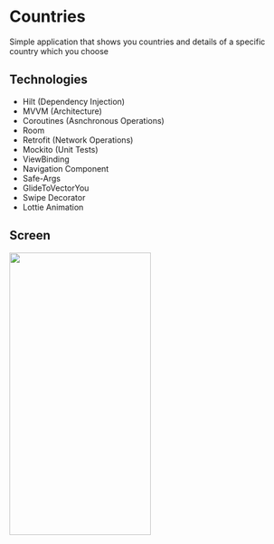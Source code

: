 # Countries
Simple application that shows you countries and details of a specific country which you choose

## Technologies
- Hilt (Dependency Injection)
- MVVM (Architecture)
- Coroutines (Asnchronous Operations)
- Room
- Retrofit (Network Operations)
- Mockito (Unit Tests)
- ViewBinding
- Navigation Component
- Safe-Args
- GlideToVectorYou
- Swipe Decorator
- Lottie Animation

## Screen
<img src="https://github.com/SerhadMert/Countries/blob/main/gifs/Countries.gif" height="500px" width="250px"/>
